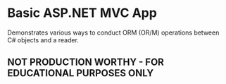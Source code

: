 # Basic ASP.NET MVC App

Demonstrates various ways to conduct ORM (OR/M) operations between C# objects and a reader.

## NOT PRODUCTION WORTHY - FOR EDUCATIONAL PURPOSES ONLY
